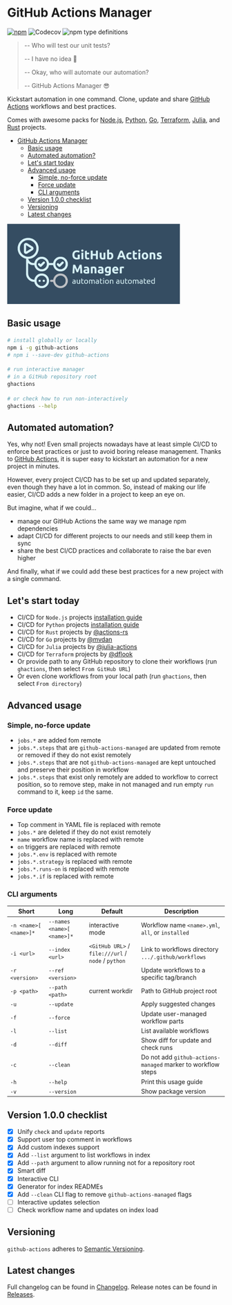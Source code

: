 # GitHub Actions Manager

[![npm](https://img.shields.io/npm/v/github-actions?color=blue&label=github-actions&style=flat-square)](https://www.npmjs.com/package/github-actions)
![Codecov](https://img.shields.io/codecov/c/github/vemel/github_actions_js?style=flat-square)
![npm type definitions](https://img.shields.io/npm/types/github-actions?style=flat-square)

> -- Who will test our unit tests?
>
> -- I have no idea 🤨
>
> -- Okay, who will automate our automation?
>
> -- GitHub Actions Manager 😎

Kickstart automation in one command.
Clone, update and share [GitHub Actions](https://github.com/features/actions) workflows and best practices.

Comes with awesome packs for
[Node.js](./workflows/README.md),
[Python](./workflows_py/README.md),
[Go](https://github.com/mvdan/github-actions-golang),
[Terraform](https://github.com/dflook/terraform-github-actions),
[Julia](https://github.com/julia-actions/Example.jl),
and [Rust](https://github.com/actions-rs/example) projects.

- [GitHub Actions Manager](#github-actions-manager)
  - [Basic usage](#basic-usage)
  - [Automated automation?](#automated-automation)
  - [Let's start today](#lets-start-today)
  - [Advanced usage](#advanced-usage)
    - [Simple, no-force update](#simple-no-force-update)
    - [Force update](#force-update)
    - [CLI arguments](#cli-arguments)
  - [Version 1.0.0 checklist](#version-100-checklist)
  - [Versioning](#versioning)
  - [Latest changes](#latest-changes)

<img src="ghactions.png" alt="GitHub Actions Manager" width="400"/>

## Basic usage

```bash
# install globally or locally
npm i -g github-actions
# npm i --save-dev github-actions

# run interactive manager
# in a GitHub repository root
ghactions

# or check how to run non-interactively
ghactions --help
```

## Automated automation?

Yes, why not! Even small projects nowadays have at least simple CI/CD to enforce best practices
or just to avoid boring release management. Thanks to [GitHub Actions](https://github.com/features/actions),
it is super easy to kickstart an automation for a new project in minutes.

However, every project CI/CD has to be set up and updated separately,
even though they have a lot in common. So, instead of making our life easier,
CI/CD adds a new folder in a project to keep an eye on.

But imagine, what if we could...

- manage our GitHub Actions the same way we manage npm dependencies
- adapt CI/CD for different projects to our needs and still keep them in sync
- share the best CI/CD practices and collaborate to raise the bar even higher

And finally, what if we could add these best practices for a new project with a single command.

## Let's start today
- CI/CD for `Node.js` projects [installation guide](./nodejs_workflows/README.md)
- CI/CD for `Python` projects [installation guide](./python_workflows_py/README.md)
- CI/CD for `Rust` projects by [@actions-rs](https://github.com/actions-rs/example)
- CI/CD for `Go` projects by [@mvdan](https://github.com/mvdan/github-actions-golang)
- CI/CD for `Julia` projects by [@julia-actions](https://github.com/julia-actions/Example.jl)
- CI/CD for `Terraform` projects by [@dflook](https://github.com/dflook/terraform-github-actions)
- Or provide path to any GitHub repository to clone their workflows (run `ghactions`, then select `From GitHub URL`)
- Or even clone workflows from your local path (run `ghactions`, then select `From directory`)

## Advanced usage

### Simple, no-force update

- `jobs.*` are added fom remote
- `jobs.*.steps` that are `github-actions-managed` are updated from remote or removed if they do not exist remotely
- `jobs.*.steps` that are not `github-actions-managed` are kept untouched and preserve their position in workflow
- `jobs.*.steps` that exist only remotely are added to workflow to correct position, so to remove step, make in not managed and run empty `run` command to it, keep `id` the same.

### Force update

- Top comment in YAML file is replaced with remote
- `jobs.*` are deleted if they do not exist remotely
- `name` workflow name is replaced with remote
- `on` triggers are replaced with remote
- `jobs.*.env` is replaced with remote
- `jobs.*.strategy` is replaced with remote
- `jobs.*.runs-on` is replaced with remote
- `jobs.*.if` is replaced with remote

### CLI arguments

| Short | Long | Default | Description |
| - | - | - | - |
| `-n <name>[ <name>]*` | `--names <name>[ <name>]*` | interactive mode | Workflow name `<name>.yml`, `all`, or `installed` |
| `-i <url>` | `--index <url>` | `<GitHub URL>` / `file:///url` / `node` / `python` | Link to workflows directory `.../.github/workflows` |
| `-r <version>` | `--ref <version>` | | Update workflows to a specific tag/branch |
| `-p <path>` | `--path <path>` | current workdir | Path to GitHub project root |
| `-u` | `--update` | | Apply suggested changes |
| `-f` | `--force` | | Update user-managed workflow parts |
| `-l` | `--list` | | List available workflows |
| `-d` | `--diff` | | Show diff for update and check runs |
| `-c` | `--clean` | | Do not add `github-actions-managed` marker to workflow steps |
| `-h` | `--help` | | Print this usage guide |
| `-v` | `--version` | | Show package version |

## Version 1.0.0 checklist
- [x] Unify `check` and `update` reports
- [x] Support user top comment in workflows
- [x] Add custom indexes support
- [x] Add `--list` argument to list workflows in index
- [x] Add `--path` argument to allow running not for a repository root
- [x] Smart diff
- [x] Interactive CLI
- [x] Generator for index READMEs
- [x] Add `--clean` CLI flag to remove `github-actions-managed` flags
- [ ] Interactive updates selection
- [ ] Check workflow name and updates on index load

## Versioning

`github-actions` adheres to [Semantic Versioning](https://semver.org/spec/v2.0.0.html).

## Latest changes

Full changelog can be found in [Changelog](./CHANGELOG.md).
Release notes can be found in [Releases](./releases).
